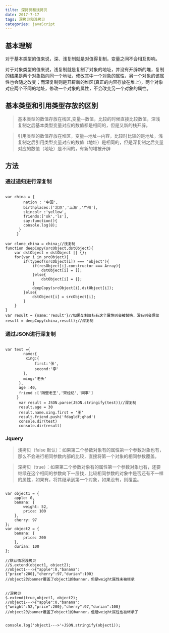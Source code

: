 ```yaml
---
tilte: 深拷贝和浅拷贝
date: 2017-7-17
tags: 深拷贝和浅拷贝
categories: javaScript
---
```

## 基本理解
对于基本类型的值来说，深、浅复制就是对值得复制，变量之间不会相互影响。

对于对象类型的值来说，浅复制就是复制了对象的地址，并没有开辟新的堆，复制的结果是两个对象指向同一个地址，修改其中一个对象的属性，另一个对象的该属性也会随之改变；而深复制则是开辟新的堆区(真正的内容存放在堆上)，两个对象对应两个不同的地址，修改一个对象的属性，不会改变另一个对象的属性。

## 基本类型和引用类型存放的区别

>基本类型的数值存放在栈区,变量--数值，比较的时候直接比较数值，深浅复制之后基本类型变量对应的数值都是相同的，但是又新的栈开辟。

>引用类型的数值存放在堆区，变量--地址--内容，比较时比较的是地址，浅复制之后引用类型变量对应的数值（地址）是相同的，但是深复制之后变量对应的数值（地址）是不同的，有新的堆被开辟
## 方法
### 通过递归进行深复制
```

var china = {
	  	nation : '中国',
	  	birthplaces:['北京','上海','广州'],
	  	skincolr :'yellow',
	  	friends:['sk','ls'],
	  	say:function(){
        console.log(8);
      }
	 }

var clone_china = china;//浅复制
function deepCopy(srcObject,dstObject){
    var dstObject = dstObject || {};
    for(var i in srcObject){
        if(typeof(srcObject[i]) === 'object'){
            if(resObject[i].constructor === Array){
                dstObject[i] = [];
            }else{
                dstObject[i] = {};
            }
            deepCopy(srcObject[i],dstObject[i]);
        }else{
            dstObject[i] = srcObject[i];
        }
    }
}
var result = {name:'result'}//如果复制目标有这个属性则会被替换，没有则会保留
result = deepCopy(china,result);//深复制
```

### 通过JSON进行深复制

```

var test ={
	  	name:{
	  	 xing:{ 
	  	     first:'张',
	  	     second:'李'
	  	},
	  	ming:'老头'
	  },
	  age :40,
	  friend :['隔壁老王','宋经纪','同事']
	 }
	  var result = JSON.parse(JSON.stringify(test))//深复制
	  result.age = 30
	  result.name.xing.first = '王'
	  result.friend.push('fdagldf;ghad')
	  console.dir(test)
	  console.dir(result)

```
### Jquery

>浅拷贝（false 默认）：如果第二个参数对象有的属性第一个参数对象也有，那么不会进行相同参数内部的比较，直接将第一个对象的相同参数覆盖。

>深拷贝（true）：如果第二个参数对象有的属性第一个参数对象也有，还要继续在这个相同的参数向下一层找，比较相同参数的对象中是否还有不一样的属性，如果有，将其继承到第一个对象，如果没有，则覆盖。
```

var object1 = {
    apple: 0,
    banana: {
        weight: 52,
        price: 100
    },
    cherry: 97
};
var object2 = {
    banana: {
        price: 200
    },
    durian: 100
};

//默认情况浅拷贝
//$.extend(object1, object2);
//object1--->{"apple":0,"banana":{"price":200},"cherry":97,"durian":100}
//object2的banner覆盖了object1的banner，但是weight属性未被继承


//深拷贝
$.extend(true,object1, object2);
//object1--->{"apple":0,"banana":{"weight":52,"price":200},"cherry":97,"durian":100}
//object2的banner覆盖了object1的banner，但是weight属性也被继承了


console.log('object1--->'+JSON.stringify(object1));

```